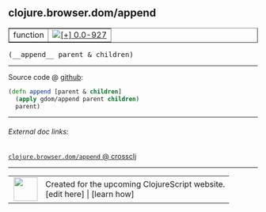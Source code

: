 ## clojure.browser.dom/append



 <table border="1">
<tr>
<td>function</td>
<td><a href="https://github.com/cljsinfo/cljs-api-docs/tree/0.0-927"><img valign="middle" alt="[+] 0.0-927" title="Added in 0.0-927" src="https://img.shields.io/badge/+-0.0--927-lightgrey.svg"></a> </td>
</tr>
</table>


 <samp>
(__append__ parent & children)<br>
</samp>

---







Source code @ [github](https://github.com/clojure/clojurescript/blob/r3115/src/cljs/clojure/browser/dom.cljs#L13-L15):

```clj
(defn append [parent & children]
  (apply gdom/append parent children)
  parent)
```

<!--
Repo - tag - source tree - lines:

 <pre>
clojurescript @ r3115
└── src
    └── cljs
        └── clojure
            └── browser
                └── <ins>[dom.cljs:13-15](https://github.com/clojure/clojurescript/blob/r3115/src/cljs/clojure/browser/dom.cljs#L13-L15)</ins>
</pre>

-->

---



###### External doc links:

[`clojure.browser.dom/append` @ crossclj](http://crossclj.info/fun/clojure.browser.dom.cljs/append.html)<br>

---

 <table>
<tr><td>
<img valign="middle" align="right" width="48px" src="http://i.imgur.com/Hi20huC.png">
</td><td>
Created for the upcoming ClojureScript website.<br>
[edit here] | [learn how]
</td></tr></table>

[edit here]:https://github.com/cljsinfo/cljs-api-docs/blob/master/cljsdoc/clojure.browser.dom_append.cljsdoc
[learn how]:https://github.com/cljsinfo/cljs-api-docs/wiki/cljsdoc-files

<!--

This information was too distracting to show to readers, but I'll leave it
commented here since it is helpful to:

- pretty-print the data used to generate this document
- and show how to retrieve that data



The API data for this symbol:

```clj
{:ns "clojure.browser.dom",
 :name "append",
 :type "function",
 :signature ["[parent & children]"],
 :source {:code "(defn append [parent & children]\n  (apply gdom/append parent children)\n  parent)",
          :title "Source code",
          :repo "clojurescript",
          :tag "r3115",
          :filename "src/cljs/clojure/browser/dom.cljs",
          :lines [13 15]},
 :full-name "clojure.browser.dom/append",
 :full-name-encode "clojure.browser.dom_append",
 :history [["+" "0.0-927"]]}

```

Retrieve the API data for this symbol:

```clj
;; from Clojure REPL
(require '[clojure.edn :as edn])
(-> (slurp "https://raw.githubusercontent.com/cljsinfo/cljs-api-docs/catalog/cljs-api.edn")
    (edn/read-string)
    (get-in [:symbols "clojure.browser.dom/append"]))
```

-->
